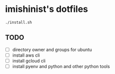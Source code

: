 # imishinist's dotfiles

```
./install.sh
```

## TODO

- [ ] directory owner and groups for ubuntu
- [ ] install aws cli
- [ ] install gcloud cli
- [ ] install pyenv and python and other python tools
